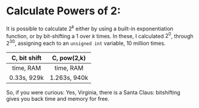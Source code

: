 # Calculate Powers of 2:

It is possible to calculate $2^k$ either by using a built-in exponentiation function, or by bit-shifting a 1 over $k$ times.  In these, I calculated $2^0$, through $2^30$, assigning each to an `unsigned int` variable, 10 million times.

|C, bit shift|C, pow(2,k) |
|:----------:|:----------:|
|time, RAM  |time, RAM  |
|0.33s, 929k |1.263s, 940k |

So, if you were curious: Yes, Virginia, there is a Santa Claus: bitshifting gives you back time and memory for free.